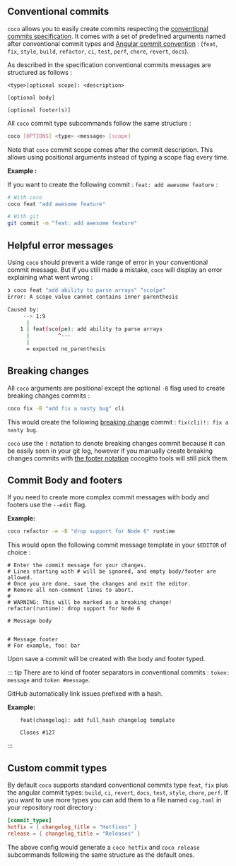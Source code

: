 ## Conventional commits

`coco` allows you to easily create commits respecting the
[conventional commits specification](https://www.conventionalcommits.org/en/v1.0.0/). It comes with a set of predefined
arguments named after conventional commit types and
[Angular commit convention](https://github.com/angular/angular/blob/22b96b9/CONTRIBUTING.md#-commit-message-guidelines)
: (`feat`, `fix`, `style`, `build`, `refactor`, `ci`, `test`, `perf`, `chore`, `revert`, `docs`).

As described in the specification conventional commits messages are structured as follows :

```conventional_commit
<type>[optional scope]: <description>

[optional body]

[optional footer(s)]
```

All `coco` commit type subcommands follow the same structure :

```sh
coco [OPTIONS] <type> <message> [scope]
```

Note that `coco` commit scope comes after the commit description.
This allows using positional arguments instead of typing a scope flag every time.

**Example :**

If you want to create the following commit : `feat: add awesome feature` :

```sh
# With coco
coco feat "add awesome feature"

# With git
git commit -m "feat: add awesome feature"
```

## Helpful error messages

Using `coco` should prevent a wide range of error in your conventional commit message. But if you still made a mistake,
`coco` will display an error explaining what went wrong :

```bash
❯ coco feat "add ability to parse arrays" "sco(pe"
Error: A scope value cannot contains inner parenthesis

Caused by:
     --> 1:9
      |
    1 | feat(sco(pe): add ability to parse arrays
      |         ^---
      |
      = expected no_parenthesis
```

## Breaking changes

All `coco` arguments are positional except the optional `-B` flag used to create breaking changes commits :

```bash
coco fix -B "add fix a nasty bug" cli
```

This would create the following [breaking change](https://www.conventionalcommits.org/en/v1.0.0/#commit-message-with--to-draw-attention-to-breaking-change)
commit : `fix(cli)!: fix a nasty bug`.

`coco` use the `!` notation to denote breaking changes commit because it can be easily seen in your git log, however if
you manually create breaking changes commits with [the footer notation](https://www.conventionalcommits.org/en/v1.0.0/#commit-message-with-description-and-breaking-change-footer)
cocogitto tools will still pick them.


## Commit Body and footers

If you need to create more complex commit messages with body and footers use the `--edit` flag.

**Example:** 

```bash
coco refactor -e -B "drop support for Node 6" runtime 
```

This would open the following commit message template in your `$EDITOR` of choice : 

```editor:line-numbers
# Enter the commit message for your changes.
# Lines starting with # will be ignored, and empty body/footer are allowed.
# Once you are done, save the changes and exit the editor.
# Remove all non-comment lines to abort.
#
# WARNING: This will be marked as a breaking change!
refactor(runtime): drop support for Node 6

# Message body


# Message footer
# For example, foo: bar
```

Upon save a commit will be created with the body and footer typed. 

::: tip
There are to kind of footer separators in conventional commits : `token: message` and `token #message`.

GitHub automatically link issues prefixed with a hash. 

**Example:** 
```
    feat(changelog): add full_hash changelog template

    Closes #127
```
:::


## Custom commit types

By default `coco` supports standard conventional commits type `feat`, `fix` plus the angular commit types: `build`, `ci`, 
`revert`, `docs`, `test`, `style`, `chore`, `perf`. If you want to use more types you can add them to a file named 
`cog.toml` in your repository root directory : 

```toml
[commit_types]
hotfix = { changelog_title = "Hotfixes" }
release = { changelog_title = "Releases" }
```

The above config would generate a `coco hotfix` and `coco release` subcommands following the same structure as the default ones. 


